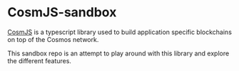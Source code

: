 # CosmJS-sandbox

[CosmJS](https://tutorials.cosmos.network/tutorials/7-cosmjs/) is a typescript library used to build application specific blockchains on top of the Cosmos network.

This sandbox repo is an attempt to play around with this library and explore the different features.